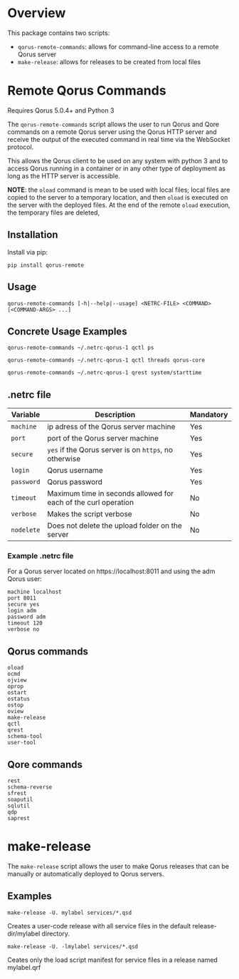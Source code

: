 # Overview

This package contains two scripts:
- `qorus-remote-commands`: allows for command-line access to a remote Qorus server
- `make-release`: allows for releases to be created from local files

# Remote Qorus Commands
Requires Qorus 5.0.4+ and Python 3

The `qorus-remote-commands` script allows the user to run Qorus and Qore commands on a remote Qorus server using the
Qorus HTTP server and receive the output of the executed command in real time via the WebSocket protocol.

This allows the Qorus client to be used on any system with python 3 and to access Qorus running in a container or in
any other type of deployment as long as the HTTP server is accessible.

**NOTE**: the `oload` command is mean to be used with local files; local files are copied to the server to a temporary
location, and then `oload` is executed on the server with the deployed files.  At the end of the remote `oload`
execution, the temporary files are deleted,

## Installation

Install via pip:

`pip install qorus-remote`

## Usage
`qorus-remote-commands [-h|--help|--usage] <NETRC-FILE> <COMMAND> [<COMMAND-ARGS> ...]`

## Concrete Usage Examples

`qorus-remote-commands ~/.netrc-qorus-1 qctl ps`

`qorus-remote-commands ~/.netrc-qorus-1 qctl threads qorus-core`

`qorus-remote-commands ~/.netrc-qorus-1 qrest system/starttime`

## .netrc file
| Variable | Description | Mandatory |
| --- | --- | --- |
| `machine` | ip adress of the Qorus server machine | Yes |
| `port` | port of the Qorus server machine | Yes |
| `secure` | `yes` if the Qorus server is on `https`, no otherwise | Yes |
| `login` | Qorus username | Yes |
| `password` | Qorus password | Yes |
| `timeout` | Maximum time in seconds allowed for each of the curl operation | No |
| `verbose` | Makes the script verbose | No |
| `nodelete` | Does not delete the upload folder on the server | No |

### Example .netrc file
For a Qorus server located on https://localhost:8011 and using the adm Qorus user:
```
machine localhost
port 8011
secure yes
login adm
password adm
timeout 120
verbose no
```

## Qorus commands
`oload`\
`ocmd`\
`ojview`\
`oprop`\
`ostart`\
`ostatus`\
`ostop`\
`oview`\
`make-release`\
`qctl`\
`qrest`\
`schema-tool`\
`user-tool`

## Qore commands
`rest`\
`schema-reverse`\
`sfrest`\
`soaputil`\
`sqlutil`\
`qdp`\
`saprest`

# make-release

The `make-release` script allows the user to make Qorus releases that can be manually or automatically deployed to
Qorus servers.

## Examples
`make-release -U. mylabel services/*.qsd`

Creates a user-code release with all service files in the default release-dir/mylabel directory.

`make-release -U. -lmylabel services/*.qsd`

Ceates only the load script manifest for service files in a release named mylabel.qrf

